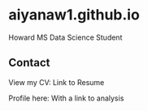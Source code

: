 # aiyanaw1.github.io
Howard MS Data Science Student 
## Contact 

View my CV: Link to Resume 

Profile here: With a link to analysis 
